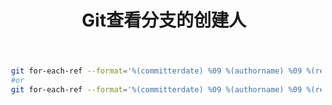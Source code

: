 ﻿---
title: 'Git查看分支的创建人'
excerpt: ""
classes: wide
categories:
  - 工具与平台
tags:
  - Git
---

```bash
 git for-each-ref --format='%(committerdate) %09 %(authorname) %09 %(refname)' | sort -k5n -k2M -k3n -k4n
 #or 
 git for-each-ref --format='%(committerdate) %09 %(authorname) %09 %(refname)' | sort -k5n -k2M -k3n -k4n|grep 分支名
```
